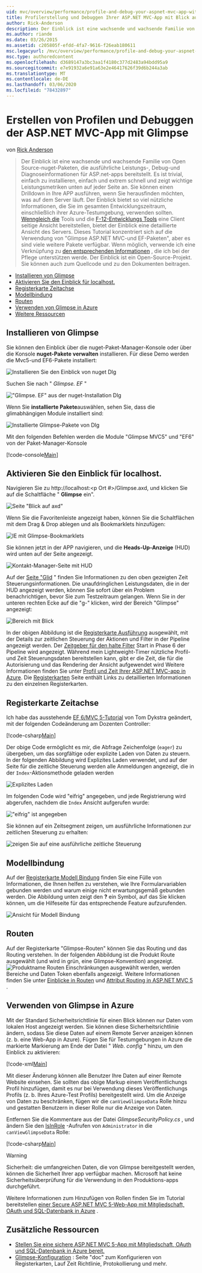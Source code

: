 ```yaml
---
uid: mvc/overview/performance/profile-and-debug-your-aspnet-mvc-app-with-glimpse
title: Profilerstellung und Debuggen Ihrer ASP.NET MVC-App mit Blick auf | Microsoft-Dokumentation
author: Rick-Anderson
description: Der Einblick ist eine wachsende und wachsende Familie von Open Source-nuget-Paketen, die ausführliche Informationen zu Leistung, Debugging und Diagnose für ASP.net a...
ms.author: riande
ms.date: 03/26/2015
ms.assetid: c205805f-efdd-4fa7-9616-f26eab180611
msc.legacyurl: /mvc/overview/performance/profile-and-debug-your-aspnet-mvc-app-with-glimpse
msc.type: authoredcontent
ms.openlocfilehash: d3689147a3bc3aa1f4180c377d2483a94bdd95a9
ms.sourcegitcommit: e7e91932a6e91a63e2e46417626f39d6b244a3ab
ms.translationtype: MT
ms.contentlocale: de-DE
ms.lasthandoff: 03/06/2020
ms.locfileid: "78432897"
---
```

# <a name="profile-and-debug-your-aspnet-mvc-app-with-glimpse"></a>Erstellen von Profilen und Debuggen der ASP.NET MVC-App mit Glimpse

von [Rick Anderson](https://twitter.com/RickAndMSFT)

> Der Einblick ist eine wachsende und wachsende Familie von Open Source-nuget-Paketen, die ausführliche Leistungs-, Debug-und Diagnoseinformationen für ASP.net-apps bereitstellt. Es ist trivial, einfach zu installieren, einfach und extrem schnell und zeigt wichtige Leistungsmetriken unten auf jeder Seite an. Sie können einen Drilldown in Ihre APP ausführen, wenn Sie herausfinden möchten, was auf dem Server läuft. Der Einblick bietet so viel nützliche Informationen, die Sie im gesamten Entwicklungszeitraum, einschließlich ihrer Azure-Testumgebung, verwenden sollten. [Wenngleich die](http://www.telerik.com/fiddler) Tools und die [F-12-Entwicklungs Tools](https://msdn.microsoft.com/library/ie/gg589512(v=vs.85).aspx) eine Client seitige Ansicht bereitstellen, bietet der Einblick eine detaillierte Ansicht des Servers. Dieses Tutorial konzentriert sich auf die Verwendung von "Glimpse ASP.NET MVC-und EF-Paketen", aber es sind viele weitere Pakete verfügbar. Wenn möglich, verwende ich eine Verknüpfung zu [den entsprechenden Informationen](http://getglimpse.com/Docs/) , die ich bei der Pflege unterstützen werde. Der Einblick ist ein Open-Source-Projekt. Sie können auch zum Quellcode und zu den Dokumenten beitragen.

- [Installieren von Glimpse](#ig)
- [Aktivieren Sie den Einblick für localhost.](#eg)
- [Registerkarte Zeitachse](#Time)
- [Modellbindung](#mb)
- [Routen](#route)
- [Verwenden von Glimpse in Azure](#da)
- [Weitere Ressourcen](#addRes)

<a id="ig"></a>
## <a name="installing-glimpse"></a>Installieren von Glimpse

Sie können den Einblick über die nuget-Paket-Manager-Konsole oder über die Konsole **nuget-Pakete verwalten** installieren. Für diese Demo werden die Mvc5-und EF6-Pakete installiert:

![Installieren Sie den Einblick von nuget Dlg](profile-and-debug-your-aspnet-mvc-app-with-glimpse/_static/image1.png)

Suchen Sie nach " *Glimpse. EF* "

!["Glimpse. EF" aus der nuget-Installation Dlg](profile-and-debug-your-aspnet-mvc-app-with-glimpse/_static/image2.png)

Wenn Sie **installierte Pakete**auswählen, sehen Sie, dass die glimabhängigen Module installiert sind:

![Installierte Glimpse-Pakete von Dlg](profile-and-debug-your-aspnet-mvc-app-with-glimpse/_static/image3.png)

Mit den folgenden Befehlen werden die Module "Glimpse MVC5" und "EF6" von der Paket-Manager-Konsole

[!code-console[Main](profile-and-debug-your-aspnet-mvc-app-with-glimpse/samples/sample1.cmd)]

<a id="eg"></a>
## <a name="enable-glimpse-for-localhost"></a>Aktivieren Sie den Einblick für localhost.

Navigieren Sie zu http://localhost:&lt;p Ort #&gt;/Glimpse.axd, und klicken Sie auf die Schaltfläche " <strong>Glimpse</strong> ein".

![Seite "Blick auf axd"](profile-and-debug-your-aspnet-mvc-app-with-glimpse/_static/image4.png)

Wenn Sie die Favoritenleiste angezeigt haben, können Sie die Schaltflächen mit dem Drag & Drop ablegen und als Bookmarklets hinzufügen:

![IE mit Glimpse-Bookmarklets](profile-and-debug-your-aspnet-mvc-app-with-glimpse/_static/image5.png)

Sie können jetzt in der APP navigieren, und die **Heads-Up-Anzeige** (HUD) wird unten auf der Seite angezeigt.

![Kontakt-Manager-Seite mit HUD](profile-and-debug-your-aspnet-mvc-app-with-glimpse/_static/image6.png)

Auf der [Seite "Glid](http://getglimpse.com/Docs/Heads-up-Display) " finden Sie Informationen zu den oben gezeigten Zeit Steuerungsinformationen. Die unaufdringlichen Leistungsdaten, die in der HUD angezeigt werden, können Sie sofort über ein Problem benachrichtigen, bevor Sie zum Testzeitraum gelangen. Wenn Sie in der unteren rechten Ecke auf die &quot;g-&quot; klicken, wird der Bereich "Glimpse" angezeigt:

![Bereich mit Blick](profile-and-debug-your-aspnet-mvc-app-with-glimpse/_static/image7.png)

In der obigen Abbildung ist die [Registerkarte Ausführung](http://getglimpse.com/Docs/Execution-Tab) ausgewählt, mit der Details zur zeitlichen Steuerung der Aktionen und Filter in der Pipeline angezeigt werden. Der [Zeitgeber für den halte Filter](http://www.nuget.org/packages/StopWatch/) Start in Phase 6 der Pipeline wird angezeigt. Während mein Lightweight-Timer nützliche Profil-und Zeit Steuerungsdaten bereitstellen kann, gibt er die Zeit, die für die Autorisierung und das Rendering der Ansicht aufgewendet wird Weitere Informationen finden Sie unter [Profil und Zeit Ihrer ASP.NET MVC-app in Azure](https://blogs.msdn.com/b/webdev/archive/2014/07/29/profile-and-time-your-asp-net-mvc-app-all-the-way-to-azure.aspx). Die [Registerkarten](http://getglimpse.com/Docs/Tabs) Seite enthält Links zu detaillierten Informationen zu den einzelnen Registerkarten.

<a id="Time"></a>
## <a name="the-timeline-tab"></a>Registerkarte Zeitachse

Ich habe das ausstehende [EF 6/MVC 5-Tutorial](../getting-started/getting-started-with-ef-using-mvc/creating-an-entity-framework-data-model-for-an-asp-net-mvc-application.md) von Tom Dykstra geändert, mit der folgenden Codeänderung am Dozenten Controller:

[!code-csharp[Main](profile-and-debug-your-aspnet-mvc-app-with-glimpse/samples/sample2.cs?highlight=1,20-31)]

Der obige Code ermöglicht es mir, die Abfrage Zeichenfolge (`eager`) zu übergeben, um das sorgfältige oder explizite Laden von Daten zu steuern. In der folgenden Abbildung wird Explizites Laden verwendet, und auf der Seite für die zeitliche Steuerung werden alle Anmeldungen angezeigt, die in der `Index`-Aktionsmethode geladen werden

![Explizites Laden](profile-and-debug-your-aspnet-mvc-app-with-glimpse/_static/image8.png)

Im folgenden Code wird "eifrig" angegeben, und jede Registrierung wird abgerufen, nachdem die `Index` Ansicht aufgerufen wurde:

!["eifrig" ist angegeben](profile-and-debug-your-aspnet-mvc-app-with-glimpse/_static/image9.png)

Sie können auf ein Zeitsegment zeigen, um ausführliche Informationen zur zeitlichen Steuerung zu erhalten:

![zeigen Sie auf eine ausführliche zeitliche Steuerung](profile-and-debug-your-aspnet-mvc-app-with-glimpse/_static/image10.png)

<a id="mb"></a>
## <a name="model-binding"></a>Modellbindung

Auf der [Registerkarte Modell Bindung](http://getglimpse.com/Docs/Model-Binding-Tab) finden Sie eine Fülle von Informationen, die Ihnen helfen zu verstehen, wie Ihre Formularvariablen gebunden werden und warum einige nicht erwartungsgemäß gebunden werden. Die Abbildung unten zeigt den **?** ein Symbol, auf das Sie klicken können, um die Hilfeseite für das entsprechende Feature aufzurufenden.

![Ansicht für Modell Bindung](profile-and-debug-your-aspnet-mvc-app-with-glimpse/_static/image11.png)

<a id="route"></a>
## <a name="routes"></a>Routen

 Auf der Registerkarte "Glimpse-Routen" können Sie das Routing und das Routing verstehen. In der folgenden Abbildung ist die Produkt Route ausgewählt (und wird in grün, eine Glimpse-Konvention) angezeigt. ![Produktname](profile-and-debug-your-aspnet-mvc-app-with-glimpse/_static/image12.png) Routen Einschränkungen ausgewählt werden, werden Bereiche und Daten Token ebenfalls angezeigt. Weitere Informationen finden Sie unter [Einblicke in Routen](http://getglimpse.com/Docs/Routes-Tab) und [Attribut Routing in ASP.NET MVC 5](https://blogs.msdn.com/b/webdev/archive/2013/10/17/attribute-routing-in-asp-net-mvc-5.aspx) . 

<a id="da"></a>
## <a name="using-glimpse-on-azure"></a>Verwenden von Glimpse in Azure

Mit der Standard Sicherheitsrichtlinie für einen Blick können nur Daten vom lokalen Host angezeigt werden. Sie können diese Sicherheitsrichtlinie ändern, sodass Sie diese Daten auf einem Remote Server anzeigen können (z. b. eine Web-App in Azure). Fügen Sie für Testumgebungen in Azure die markierte Markierung am Ende der Datei " *Web. config* " hinzu, um den Einblick zu aktivieren:

[!code-xml[Main](profile-and-debug-your-aspnet-mvc-app-with-glimpse/samples/sample3.xml?highlight=2-6)]

Mit dieser Änderung können alle Benutzer Ihre Daten auf einer Remote Website einsehen. Sie sollten das obige Markup einem Veröffentlichungs Profil hinzufügen, damit es nur bei Verwendung dieses Veröffentlichungs Profils (z. b. Ihres Azure-Test Profils) bereitgestellt wird. Um die Anzeige von Daten zu beschränken, fügen wir die `canViewGlimpseData` Rolle hinzu und gestatten Benutzern in dieser Rolle nur die Anzeige von Daten.

Entfernen Sie die Kommentare aus der Datei *GlimpseSecurityPolicy.cs* , und ändern Sie den [IsInRole](https://msdn.microsoft.com/library/system.security.principal.iprincipal.isinrole(v=vs.110).aspx) -Aufrufen von `Administrator` in die `canViewGlimpseData` Rolle:

[!code-csharp[Main](profile-and-debug-your-aspnet-mvc-app-with-glimpse/samples/sample4.cs?highlight=6)]

> [!WARNING]
> Sicherheit: die umfangreichen Daten, die von Glimpse bereitgestellt werden, können die Sicherheit Ihrer app verfügbar machen. Microsoft hat keine Sicherheitsüberprüfung für die Verwendung in den Produktions-apps durchgeführt.

Weitere Informationen zum Hinzufügen von Rollen finden Sie im Tutorial bereitstellen [einer Secure ASP.NET MVC 5-Web-App mit Mitgliedschaft, OAuth und SQL-Datenbank in Azure](https://azure.microsoft.com/documentation/articles/web-sites-dotnet-deploy-aspnet-mvc-app-membership-oauth-sql-database/) .

<a id="addRes"></a>
## <a name="additional-resources"></a>Zusätzliche Ressourcen

- [Stellen Sie eine sichere ASP.NET MVC 5-App mit Mitgliedschaft, OAuth und SQL-Datenbank in Azure bereit.](https://azure.microsoft.com/documentation/articles/web-sites-dotnet-deploy-aspnet-mvc-app-membership-oauth-sql-database/)
- [Glimpse-Konfiguration](http://getglimpse.com/Docs/Configuration) : Seite "doc" zum Konfigurieren von Registerkarten, Lauf Zeit Richtlinie, Protokollierung und mehr.
